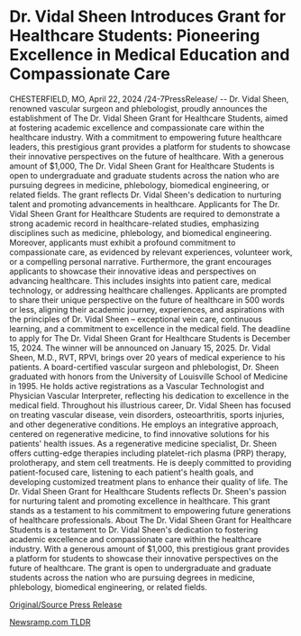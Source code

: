 # Dr. Vidal Sheen Introduces Grant for Healthcare Students: Pioneering Excellence in Medical Education and Compassionate Care

CHESTERFIELD, MO, April 22, 2024 /24-7PressRelease/ -- Dr. Vidal Sheen, renowned vascular surgeon and phlebologist, proudly announces the establishment of The Dr. Vidal Sheen Grant for Healthcare Students, aimed at fostering academic excellence and compassionate care within the healthcare industry. With a commitment to empowering future healthcare leaders, this prestigious grant provides a platform for students to showcase their innovative perspectives on the future of healthcare.  With a generous amount of $1,000, The Dr. Vidal Sheen Grant for Healthcare Students is open to undergraduate and graduate students across the nation who are pursuing degrees in medicine, phlebology, biomedical engineering, or related fields. The grant reflects Dr. Vidal Sheen's dedication to nurturing talent and promoting advancements in healthcare.  Applicants for The Dr. Vidal Sheen Grant for Healthcare Students are required to demonstrate a strong academic record in healthcare-related studies, emphasizing disciplines such as medicine, phlebology, and biomedical engineering. Moreover, applicants must exhibit a profound commitment to compassionate care, as evidenced by relevant experiences, volunteer work, or a compelling personal narrative.  Furthermore, the grant encourages applicants to showcase their innovative ideas and perspectives on advancing healthcare. This includes insights into patient care, medical technology, or addressing healthcare challenges. Applicants are prompted to share their unique perspective on the future of healthcare in 500 words or less, aligning their academic journey, experiences, and aspirations with the principles of Dr. Vidal Sheen – exceptional vein care, continuous learning, and a commitment to excellence in the medical field.  The deadline to apply for The Dr. Vidal Sheen Grant for Healthcare Students is December 15, 2024. The winner will be announced on January 15, 2025.  Dr. Vidal Sheen, M.D., RVT, RPVI, brings over 20 years of medical experience to his patients. A board-certified vascular surgeon and phlebologist, Dr. Sheen graduated with honors from the University of Louisville School of Medicine in 1995. He holds active registrations as a Vascular Technologist and Physician Vascular Interpreter, reflecting his dedication to excellence in the medical field.  Throughout his illustrious career, Dr. Vidal Sheen has focused on treating vascular disease, vein disorders, osteoarthritis, sports injuries, and other degenerative conditions. He employs an integrative approach, centered on regenerative medicine, to find innovative solutions for his patients' health issues.  As a regenerative medicine specialist, Dr. Sheen offers cutting-edge therapies including platelet-rich plasma (PRP) therapy, prolotherapy, and stem cell treatments. He is deeply committed to providing patient-focused care, listening to each patient's health goals, and developing customized treatment plans to enhance their quality of life.  The Dr. Vidal Sheen Grant for Healthcare Students reflects Dr. Sheen's passion for nurturing talent and promoting excellence in healthcare. This grant stands as a testament to his commitment to empowering future generations of healthcare professionals.  About The Dr. Vidal Sheen Grant for Healthcare Students is a testament to Dr. Vidal Sheen's dedication to fostering academic excellence and compassionate care within the healthcare industry. With a generous amount of $1,000, this prestigious grant provides a platform for students to showcase their innovative perspectives on the future of healthcare. The grant is open to undergraduate and graduate students across the nation who are pursuing degrees in medicine, phlebology, biomedical engineering, or related fields. 

[Original/Source Press Release](https://www.24-7pressrelease.com/press-release/510239/dr-vidal-sheen-introduces-grant-for-healthcare-students-pioneering-excellence-in-medical-education-and-compassionate-care) 

[Newsramp.com TLDR](https://newsramp.com/None) 